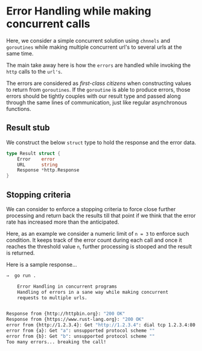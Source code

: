 # Error Handling while making concurrent calls

Here, we consider a simple concurrent solution using `chnnels` and `goroutines` while making multiple concurrent url's to several urls at the same time.

The main take away here is how the `errors` are handled while invoking the `http` calls to the `url's`.

The errors are considered as _first-class citizens_ when constructing values to return from `goroutines`. If the `goroutine` is able to produce errors, those errors should be tightly couples with our result type and passed along through the same lines of communication, just like regular asynchronous functions.

## Result stub

We construct the below `struct` type to hold the response and the error data.

```go
type Result struct {
	Error    error
	URL      string
	Response *http.Response
}
```

## Stopping criteria

We can consider to enforce a stopping criteria to force close further processing and return back the results till that point if we think that the error rate has increased more than the anticipated.

Here, as an example we consider a numeric limit of `n = 3` to enforce such condition. It keeps track of the error count during each call and once it reaches the threshold value `n`, further processing is stooped and the result is returned.

Here is a sample response...

```bash
⇒  go run .

	Error Handling in concurrent programs
	Handling of errors in a sane way while making concurrent
	requests to multiple urls.


Response from {http://httpbin.org}: "200 OK"
Response from {https://www.rust-lang.org}: "200 OK"
error from {http://1.2.3.4}: Get "http://1.2.3.4": dial tcp 1.2.3.4:80: i/o timeout
error from {a}: Get "a": unsupported protocol scheme ""
error from {b}: Get "b": unsupported protocol scheme ""
Too many errors... breaking the call!
```
